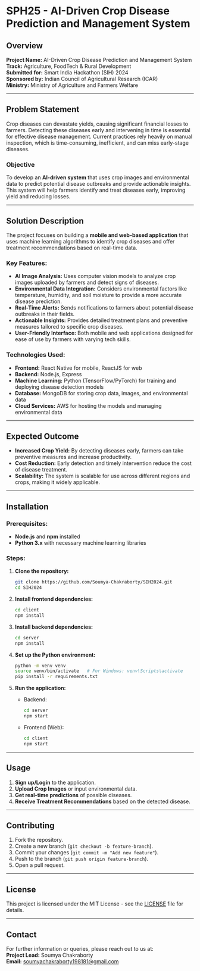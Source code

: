 # SPH25 - AI-Driven Crop Disease Prediction and Management System

## Overview

**Project Name:** AI-Driven Crop Disease Prediction and Management System  
**Track:** Agriculture, FoodTech & Rural Development  
**Submitted for:** Smart India Hackathon (SIH) 2024  
**Sponsored by:** Indian Council of Agricultural Research (ICAR)  
**Ministry:** Ministry of Agriculture and Farmers Welfare

---

## Problem Statement

Crop diseases can devastate yields, causing significant financial losses to farmers. Detecting these diseases early and intervening in time is essential for effective disease management. Current practices rely heavily on manual inspection, which is time-consuming, inefficient, and can miss early-stage diseases.

### Objective

To develop an **AI-driven system** that uses crop images and environmental data to predict potential disease outbreaks and provide actionable insights. This system will help farmers identify and treat diseases early, improving yield and reducing losses.

---

## Solution Description

The project focuses on building a **mobile and web-based application** that uses machine learning algorithms to identify crop diseases and offer treatment recommendations based on real-time data.

### Key Features:
- **AI Image Analysis:** Uses computer vision models to analyze crop images uploaded by farmers and detect signs of diseases.
- **Environmental Data Integration:** Considers environmental factors like temperature, humidity, and soil moisture to provide a more accurate disease prediction.
- **Real-Time Alerts:** Sends notifications to farmers about potential disease outbreaks in their fields.
- **Actionable Insights:** Provides detailed treatment plans and preventive measures tailored to specific crop diseases.
- **User-Friendly Interface:** Both mobile and web applications designed for ease of use by farmers with varying tech skills.

### Technologies Used:
- **Frontend:** React Native for mobile, ReactJS for web
- **Backend:** Node.js, Express
- **Machine Learning:** Python (TensorFlow/PyTorch) for training and deploying disease detection models
- **Database:** MongoDB for storing crop data, images, and environmental data
- **Cloud Services:** AWS for hosting the models and managing environmental data

---

## Expected Outcome

- **Increased Crop Yield:** By detecting diseases early, farmers can take preventive measures and increase productivity.
- **Cost Reduction:** Early detection and timely intervention reduce the cost of disease treatment.
- **Scalability:** The system is scalable for use across different regions and crops, making it widely applicable.

---

## Installation

### Prerequisites:
- **Node.js** and **npm** installed
- **Python 3.x** with necessary machine learning libraries

### Steps:
1. **Clone the repository:**
   ```bash
   git clone https://github.com/Soumya-Chakraborty/SIH2024.git
   cd SIH2024
   ```

2. **Install frontend dependencies:**
   ```bash
   cd client
   npm install
   ```

3. **Install backend dependencies:**
   ```bash
   cd server
   npm install
   ```

4. **Set up the Python environment:**
   ```bash
   python -m venv venv
   source venv/bin/activate   # For Windows: venv\Scripts\activate
   pip install -r requirements.txt
   ```

5. **Run the application:**
   - Backend:
     ```bash
     cd server
     npm start
     ```

   - Frontend (Web):
     ```bash
     cd client
     npm start
     ```

---

## Usage

1. **Sign up/Login** to the application.
2. **Upload Crop Images** or input environmental data.
3. **Get real-time predictions** of possible diseases.
4. **Receive Treatment Recommendations** based on the detected disease.

---

## Contributing

1. Fork the repository.
2. Create a new branch (`git checkout -b feature-branch`).
3. Commit your changes (`git commit -m "Add new feature"`).
4. Push to the branch (`git push origin feature-branch`).
5. Open a pull request.

---

## License

This project is licensed under the MIT License - see the [LICENSE](LICENSE) file for details.

---

## Contact

For further information or queries, please reach out to us at:  
**Project Lead:** Soumya Chakraborty  
**Email:** [soumyachakraborty198181@gmail.com](mailto:soumyachakraborty198181@gmail.com)
